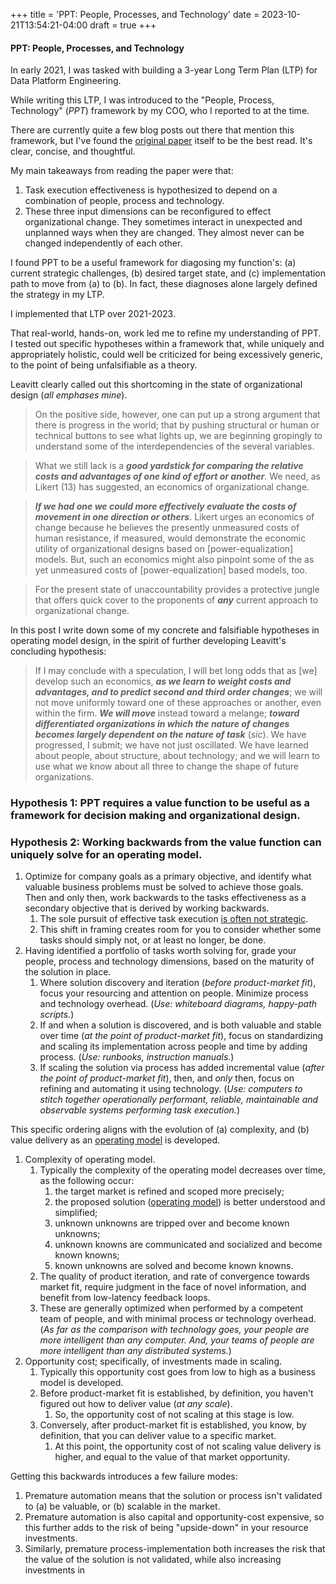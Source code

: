 +++
title = 'PPT: People, Processes, and Technology'
date = 2023-10-21T13:54:21-04:00
draft = true
+++

#### PPT: People, Processes, and Technology 

In early 2021, I was tasked with building a 3-year Long Term Plan (LTP) for Data Platform Engineering.

While writing this LTP, I was introduced to the "People, Process, Technology" (_PPT_) framework by my COO, who I reported to at the time. 

There are currently quite a few blog posts out there that mention this framework, but I've found the [original paper](https://collections.uakron.edu/digital/collection/p15960coll1/id/21949/) itself to be the best read. It's clear, concise, and thoughtful.

My main takeaways from reading the paper were that:

1. Task execution effectiveness is hypothesized to depend on a combination of people, process and technology.
2. These three input dimensions can be reconfigured to effect organizational change. They sometimes interact in unexpected and unplanned ways when they are changed. They almost never can be changed independently of each other.

I found PPT to be a useful framework for diagosing my function's: (a) current strategic challenges, (b) desired target state, and (c) implementation path to move from (a) to (b). In fact, these diagnoses alone largely defined the strategy in my LTP.

I implemented that LTP over 2021-2023. 

That real-world, hands-on, work led me to refine my understanding of PPT. I tested out specific hypotheses within a framework that, while uniquely and appropriately holistic, could well be criticized for being excessively generic, to the point of being unfalsifiable as a theory.

Leavitt clearly called out this shortcoming in the state of organizational design (_all emphases mine_).

> On the positive side, however, one can put up a strong argument that there is progress in the world; that by pushing structural or human or technical buttons to see what lights up, we are beginning gropingly to understand some of the interdependencies of the several variables. 

> What we still lack is a **_good yardstick for comparing the relative costs and advantages of one kind of effort or another_**. We need, as Likert (13) has suggested, an economics of organizational change.

> **_If we had one we could more effectively evaluate the  costs of movement in one direction or others_**. Likert urges an economics of change because he believes the presently unmeasured costs of human resistance, if measured, would demonstrate the economic utility of organizational designs based on [power-equalization] models. But, such an economics might also pinpoint some of the as yet unmeasured costs of [power-equalization] based models, too. 

> For the present state of unaccountability provides a protective jungle that offers quick cover to the proponents of **_any_** current approach to organizational change. 

In this post I write down some of my concrete and falsifiable hypotheses in operating model design, in the spirit of further developing Leavitt's concluding hypothesis:

> If I may conclude with a speculation, I will bet long odds that as [we] develop such an economics, **_as we learn to weight costs and advantages, and to predict second and third order changes_**; we will not move uniformly toward one of these approaches or another, even within the firm. **_We will move_** instead toward a melange; **_toward differentiated organizations in which the nature of changes becomes largely dependent on the nature of task_** (_sic_). We have progressed, I submit; we have not just oscillated. We have learned about people, about structure, about technology; and we will learn to use what we know about all three to change the shape of future organizations. 

### Hypothesis 1: PPT requires a value function to be useful as a framework for decision making and organizational design.

### Hypothesis 2: Working backwards from the value function can uniquely solve for an operating model.

1. Optimize for company goals as a primary objective, and identify what valuable business problems must be solved to achieve those goals. Then and only then, work backwards to the tasks  effectiveness as a secondary objective that is derived by working backwards.
    1. The sole pursuit of effective task execution [is often not strategic](https://www.iwp.edu/wp-content/uploads/2020/08/What-Is-Strategy.pdf). 
    2. This shift in framing creates room for you to consider whether some tasks should simply not, or at least no longer, be done.
2. Having identified a portfolio of tasks worth solving for, grade your people, process and technology dimensions, based on the maturity of the solution in place.
    1. Where solution discovery and iteration (_before product-market fit_), focus your resourcing and attention on people. Minimize process and technology overhead. (_Use: whiteboard diagrams, happy-path scripts._)
    2. If and when a solution is discovered, and is both valuable and stable over time (_at the point of product-market fit_), focus on standardizing and scaling its implementation across people and time by adding process. (_Use: runbooks, instruction manuals._)
    3. If scaling the solution via process has added incremental value (_after the point of product-market fit_), then, and _only_ then, focus on refining and automating it using technology. (_Use: computers to stitch together operationally performant, reliable, maintainable and observable systems performing task execution._)

This specific ordering aligns with the evolution of (a) complexity, and (b) value delivery as an [operating model](https://opexsociety.org/body-of-knowledge/operating-model/) is developed.

1. Complexity of operating model.
    1. Typically the complexity of the operating model decreases over time, as the following occur: 
        1. the target market is refined and scoped more precisely;
        2. the proposed solution ([operating model](https://opexsociety.org/body-of-knowledge/operating-model/)) is better understood and simplified;
        3. unknown unknowns are tripped over and become known unknowns;
        4. unknown knowns are communicated and socialized and become known knowns;
        5. known unknowns are solved and become known knowns.
    2. The quality of product iteration, and rate of convergence towards market fit, require judgment in the face of novel information, and benefit from low-latency feedback loops. 
    3. These are generally optimized when performed by a competent team of people, and with minimal process or technology overhead. (_As far as the comparison with technology goes, your people are more intelligent than any computer. And, your teams of people are more intelligent than any distributed systems._)
2. Opportunity cost; specifically, of investments made in scaling. 
    1. Typically this opportunity cost goes from low to high as a business model is developed.
    2. Before product-market fit is established, by definition, you haven't figured out how to deliver value (_at any scale_). 
        1. So, the opportunity cost of not scaling at this stage is low. 
    3. Conversely, after product-market fit is established, you know, by definition, that you can deliver value to a specific market. 
        1. At this point, the opportunity cost of not scaling value delivery is higher, and equal to the value of that market opportunity.


Getting this backwards introduces a few failure modes:

1. Premature automation means that the solution or process isn't validated to (a) be valuable, or (b) scalable in the market.
2. Premature automation is also capital and opportunity-cost expensive, so this further adds to the risk of being "upside-down" in your resource investments.
3. Similarly, premature process-implementation both increases the risk that the value of the solution is not validated, while also increasing investments in 
